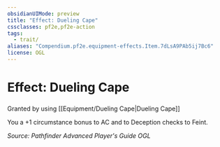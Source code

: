 ```yaml
---
obsidianUIMode: preview
title: "Effect: Dueling Cape"
cssclasses: pf2e,pf2e-action
tags:
  - trait/
aliases: "Compendium.pf2e.equipment-effects.Item.7dLsA9PAb5ij7Bc6"
license: OGL
---
```

# Effect: Dueling Cape

### 






Granted by using [[Equipment/Dueling Cape|Dueling Cape]]

You a +1 circumstance bonus to AC and to Deception checks to Feint.

*Source: Pathfinder Advanced Player's Guide*
*OGL*